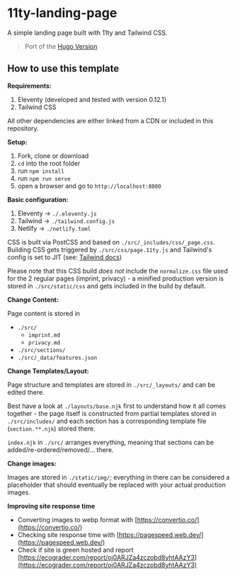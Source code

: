 # 11ty-landing-page

A simple landing page built with 11ty and Tailwind CSS.

> Port of the [Hugo Version](https://github.com/ttntm/hugo-landing-page)

## How to use this template

**Requirements:**

1. Eleventy (developed and tested with version 0.12.1)
2. Tailwind CSS

All other dependencies are either linked from a CDN or included in this repository.

**Setup:**

1. Fork, clone or download
2. `cd` into the root folder
3. run `npm install`
4. run `npm run serve`
5. open a browser and go to `http://localhost:8080`

**Basic configuration:**

1. Eleventy -> `./.eleventy.js`
2. Tailwind -> `./tailwind.config.js`
3. Netlify -> `./netlify.toml`

CSS is built via PostCSS and based on `./src/_includes/css/_page.css`. Building CSS gets triggered by `./src/css/page.11ty.js` and Tailwind's config is set to JIT (see: [Tailwind docs](https://tailwindcss.com/docs/just-in-time-mode))

Please note that this CSS build _does not_ include the `normalize.css` file used for the 2 regular pages (imprint, privacy) - a minified production version is stored in `./src/static/css` and gets included in the build by default.

**Change Content:**

Page content is stored in

- `./src/`
  - `imprint.md`
  - `privacy.md`
- `./src/sections/`
- `./src/_data/features.json`

**Change Templates/Layout:**

Page structure and templates are stored in `./src/_layouts/` and can be edited there.

Best have a look at `./layouts/base.njk` first to understand how it all comes together - the page itself is constructed from partial templates stored in `./src/includes/` and each section has a corresponding template file (`section.**.njk`) stored there.

`index.njk` in `./src/` arranges everything, meaning that sections can be added/re-ordered/removed/... there.

**Change images:**

Images are stored in `./static/img/`; everything in there can be considered a placeholder that should eventually be replaced with your actual production images.

**Improving site response time**

- Converting images to webp format with [https://convertio.co/](https://convertio.co/)
- Checking site response time with [https://pagespeed.web.dev/](https://pagespeed.web.dev/)
- Check if site is green hosted and report [https://ecograder.com/report/oj0ARJZa4zczobd8yhtAAzY3](https://ecograder.com/report/oj0ARJZa4zczobd8yhtAAzY3)
